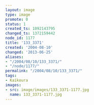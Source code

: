 ```yaml
---
layout: image
type: image
promote: 0
status: 1
created_ts: 1092143795
changed_ts: 1372159442
node_id: 1177
title: '133_3371'
created: '2004-08-10'
changed: '2013-06-25'
aliases:
- "/2004/08/10/133_3371/"
- "/node/1177/"
permalink: "/2004/08/10/133_3371/"
tags:
- Kaikoura
images:
- src: image/images/133_3371-1177.jpg
  name: 133_3371-1177.jpg
---
```


